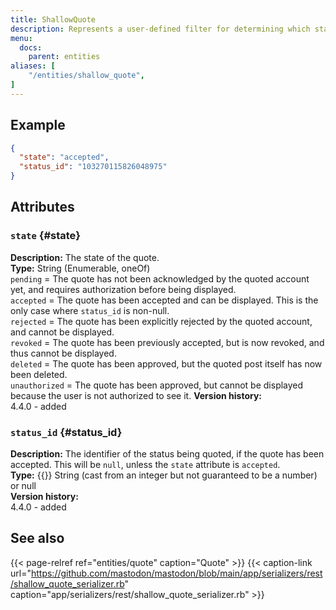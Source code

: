 ```yaml
---
title: ShallowQuote
description: Represents a user-defined filter for determining which statuses should not be shown to the user.
menu:
  docs:
    parent: entities
aliases: [
	"/entities/shallow_quote",
]
---
```


## Example

```json
{
  "state": "accepted",
  "status_id": "103270115826048975"
}
```

## Attributes

### `state` {#state}

**Description:** The state of the quote.\
**Type:** String (Enumerable, oneOf)\
`pending` = The quote has not been acknowledged by the quoted account yet, and requires authorization before being displayed.\
`accepted` = The quote has been accepted and can be displayed. This is the only case where `status_id` is non-null.\
`rejected` = The quote has been explicitly rejected by the quoted account, and cannot be displayed.\
`revoked` = The quote has been previously accepted, but is now revoked, and thus cannot be displayed.\
`deleted` = The quote has been approved, but the quoted post itself has now been deleted.\
`unauthorized` = The quote has been approved, but cannot be displayed because the user is not authorized to see it.
**Version history:**\
4.4.0 - added

### `status_id` {#status_id}

**Description:** The identifier of the status being quoted, if the quote has been accepted. This will be `null`, unless the `state` attribute is `accepted`.\
**Type:** {{<nullable>}} String (cast from an integer but not guaranteed to be a number) or null\
**Version history:**\
4.4.0 - added

## See also

{{< page-relref ref="entities/quote" caption="Quote" >}}
{{< caption-link url="https://github.com/mastodon/mastodon/blob/main/app/serializers/rest/shallow_quote_serializer.rb" caption="app/serializers/rest/shallow_quote_serializer.rb" >}}
